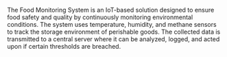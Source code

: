 The Food Monitoring System is an IoT-based solution designed to ensure food safety and quality by continuously monitoring environmental conditions. The system uses temperature, humidity, and methane sensors to track the storage environment of perishable goods. The collected data is transmitted to a central server where it can be analyzed, logged, and acted upon if certain thresholds are breached.
